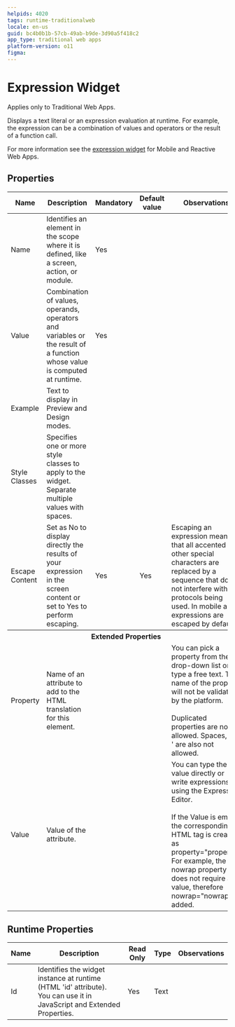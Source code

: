 ```yaml
---
helpids: 4020
tags: runtime-traditionalweb
locale: en-us
guid: bc4b0b1b-57cb-49ab-b9de-3d90a5f418c2
app_type: traditional web apps
platform-version: o11
figma:
---
```


# Expression Widget

<div class="info" markdown="1">

Applies only to Traditional Web Apps.

</div>

Displays a text literal or an expression evaluation at runtime. For example, the expression can be a combination of values and operators or the result of a function call.

<div class="info" markdown="1">

For more information see the [expression widget](../../lang/auto/servicestudio-plugin-nrwidgets-expression.md) for Mobile and Reactive Web Apps.

</div>

## Properties

<table markdown="1">
<thead>
<tr>
<th>Name</th>
<th>Description</th>
<th>Mandatory</th>
<th>Default value</th>
<th>Observations</th>
</tr>
</thead>
<tbody>
<tr>
<td title="Name">Name</td>
<td>Identifies an element in the scope where it is defined, like a screen, action, or module.</td>
<td>Yes</td>
<td></td>
<td></td>
</tr>
<tr>
<td title="Value">Value</td>
<td>Combination of values, operands, operators and variables or the result of a function whose value is computed at runtime.</td>
<td>Yes</td>
<td></td>
<td></td>
</tr>
<tr>
<td title="Example">Example</td>
<td>Text to display in Preview and Design modes.</td>
<td></td>
<td></td>
<td></td>
</tr>
<tr>
<td title="Style Classes">Style Classes</td>
<td>Specifies one or more style classes to apply to the widget. Separate multiple values with spaces.</td>
<td></td>
<td></td>
<td></td>
</tr>
<tr>
<td title="Escape Content">Escape Content</td>
<td>Set as No to display directly the results of your expression in the screen content or set to Yes to perform escaping.</td>
<td>Yes</td>
<td>Yes</td>
<td>Escaping an expression means that all accented and other special characters are replaced by a sequence that does not interfere with the protocols being used. In mobile apps expressions are escaped by default.</td>
</tr>
<tr >
<th colspan="5">Extended Properties</th>
</tr>
<tr>
<td title="Property">Property</td>
<td>Name of an attribute to add to the HTML translation for this element.</td>
<td></td>
<td></td>
<td>You can pick a property from the drop-down list or type a free text. The name of the property will not be validated by the platform.<br/><br/>Duplicated properties are not allowed. Spaces, " or ' are also not allowed.</td>
</tr>
<tr>
<td title="Value">Value</td>
<td>Value of the attribute.</td>
<td></td>
<td></td>
<td>You can type the value directly or write expressions using the Expression Editor.<br/><br/>If the Value is empty, the corresponding HTML tag is created as property="property". For example, the nowrap property does not require a value, therefore nowrap="nowrap" is added.</td>
</tr>
</tbody>
</table>

## Runtime Properties

<table markdown="1">
<thead>
<tr>
<th>Name</th>
<th>Description</th>
<th>Read Only</th>
<th>Type</th>
<th>Observations</th>
</tr>
</thead>
<tbody>
<tr>
<td>Id</td>
<td>Identifies the widget instance at runtime (HTML 'id' attribute). You can use it in JavaScript and Extended Properties.</td>
<td>Yes</td>
<td>Text</td>
<td></td>
</tr>
</tbody>
</table>


